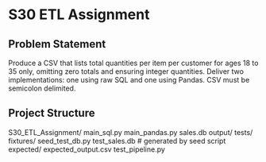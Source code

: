 # S30 ETL Assignment

## Problem Statement
Produce a CSV that lists total quantities per item per customer for ages 18 to 35 only, omitting zero totals and ensuring integer quantities. Deliver two implementations: one using raw SQL and one using Pandas. CSV must be semicolon delimited.

## Project Structure
S30_ETL_Assignment/
main_sql.py
main_pandas.py
sales.db
output/
tests/
fixtures/
seed_test_db.py
test_sales.db # generated by seed script
expected/
expected_output.csv
test_pipeline.py